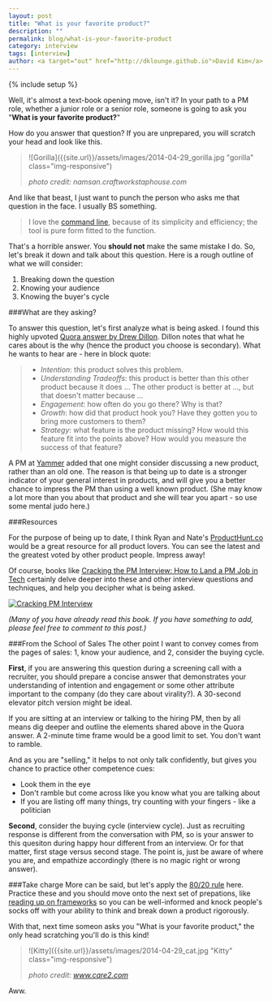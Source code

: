 ```yaml
---
layout: post
title: "What is your favorite product?"
description: ""
permalink: blog/what-is-your-favorite-product
category: interview
tags: [interview]
author: <a target="out" href="http://dklounge.github.io">David Kim</a>
---
```

{% include setup %}

Well, it\'s almost a text-book opening move, isn\'t it? In your path to a PM role, whether a junior role or a senior role, someone is going to ask you "__What is your favorite product?__"

How do you answer that question? If you are unprepared, you will scratch your head and look like this.

> ![Gorilla]({{site.url}}/assets/images/2014-04-29_gorilla.jpg "gorilla" class="img-responsive")
>
> _photo credit: namsan.craftworkstaphouse.com_

And like that beast, I just want to punch the person who asks me that question in the face. I usually BS something.

> I love the [command line](http://en.wikipedia.org/wiki/Command-line_interface), because of its simplicity and efficiency; the tool is pure form fitted to the function.
>

That\'s a horrible answer. You __should not__ make the same mistake I do. So, let\'s break it down and talk about this question. Here is a rough outline of what we will consider:

1. Breaking down the question
2. Knowing your audience
3. Knowing the buyer\'s cycle

###What are they asking?

To answer this question, let\'s first analyze what is being asked. I found this highly upvoted <a target="out" href="http://www.quora.com/Product-Management/What-are-some-good-answers-to-the-Product-Management-interview-question-What-is-your-favorite-online-product-and-why-How-would-you-improve-it">Quora answer by Drew Dillon</a>. Dillon notes that what he cares about is the why (hence the product you choose is secondary). What he wants to hear are - here in block quote:

> * _Intention_: this product solves this problem.
> * _Understanding Tradeoffs_: this product is better than this other product because it does ... The other product is better at ..., but that doesn't matter because ...
> * _Engagement_: how often do you go there? Why is that?
> * _Growth_: how did that product hook you? Have they gotten you to bring more customers to them?
> * _Strategy_: what feature is the product missing? How would this feature fit into the points above? How would you measure the success of that feature?
>

A PM at [Yammer](http://yammer.com) added that one might consider discussing a new product, rather than an old one. The reason is that being up to date is a stronger indicator of your general interest in products, and will give you a better chance to impress the PM than using a well known product. (She may know a lot more than you about that product and she will tear you apart - so use some mental judo here.)

###Resources

For the purpose of being up to date, I think Ryan and Nate\'s <a target="out" href="http://www.producthunt.co">ProductHunt.co</a> would be a great resource for all product lovers. You can see the latest and the greatest voted by other product people. Impress away!

Of course, books like <a target="out" href="http://www.amazon.com/gp/product/B00ISYMUR6/ref=as_li_ss_tl?ie=UTF8&camp=1789&creative=390957&creativeASIN=B00ISYMUR6&linkCode=as2&tag=pmft-20">Cracking the PM Interview: How to Land a PM Job in Tech</a> certainly delve deeper into these and other interview questions and techniques, and help you decipher what is being asked.

[![Cracking PM Interview]({{site.url}}/assets/images/books/2014-04-28_PMCrack.jpg "Cracking PM Interview")](http://www.amazon.com/gp/product/B00ISYMUR6/ref=as_li_ss_tl?ie=UTF8&camp=1789&creative=390957&creativeASIN=B00ISYMUR6&linkCode=as2&tag=pmft-20)

_(Many of you have already read this book. If you have something to add, please feel free to comment to this post.)_

###From the School of Sales
The other point I want to convey comes from the pages of sales: 1, know your audience, and 2, consider the buying cycle.

__First__, if you are answering this question during a screening call with a recruiter, you should prepare a concise answer that demonstrates your understanding of intention and engagement or some other attribute important to the company (do they care about virality?). A 30-second elevator pitch version might be ideal.

If you are sitting at an interview or talking to the hiring PM, then by all means dig deeper and outline the elements shared above in the Quora answer. A 2-minute time frame would be a good limit to set. You don\'t want to ramble.

And as you are "selling," it helps to not only talk confidently, but gives you chance to practice other competence cues:

* Look them in the eye
* Don\'t ramble but come across like you know what you are talking about
* If you are listing off many things, try counting with your fingers - like a politician

__Second__, consider the buying cycle (interview cycle). Just as recruiting response is different from the conversation with PM, so is your answer to this quesiton during happy hour different from an interview. Or for that matter, first stage versus second stage. The point is, just be aware of where you are, and empathize accordingly (there is no magic right or wrong answer).

###Take charge
More can be said, but let\'s apply the [80/20 rule](http://en.wikipedia.org/wiki/Pareto_principle) here. Practice these and you should move onto the next set of prepations, like [reading up on frameworks]({{BASE_PATH}}/newsletter/pmfasttrack-2014_04-29_frameworks) so you can be well-informed and knock people\'s socks off with your ability to think and break down a product rigorously.

With that, next time someon asks you "What is your favorite product," the only head scratching you\'ll do is this kind!

> ![Kitty]({{site.url}}/assets/images/2014-04-29_cat.jpg "Kitty" class="img-responsive")
>
> _photo credit: www.care2.com_

Aww.
